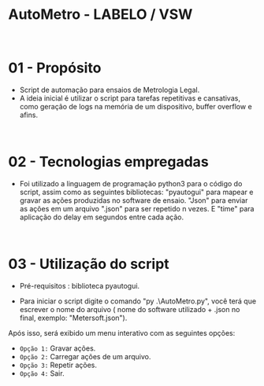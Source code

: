 # AutoMetro - LABELO / VSW

<br>

# 01 - Propósito
- Script de automação para ensaios de Metrologia Legal.
- A ideia inicial é utilizar o script para tarefas repetitivas e cansativas, como geração de logs na memória de um dispositivo, buffer overflow e afins.

<br>

# 02 - Tecnologias empregadas 
 - Foi utilizado a linguagem de programação python3 para o código do script, assim como as seguintes bibliotecas:  "pyautogui" para mapear e gravar as ações produzidas no software de ensaio. "Json" para enviar as ações em um arquivo ".json" para ser repetido n vezes. E "time" para aplicação do delay em segundos entre cada ação.

<br>

 # 03 - Utilização do script

 - Pré-requisitos : biblioteca pyautogui.
 
 - Para iniciar o script digite o comando "py .\AutoMetro.py", você terá que escrever o nome do arquivo ( nome do software utilizado + .json no final, exemplo: "Metersoft.json"). 
 
 Após isso, será exibido um menu interativo com as seguintes opções:

 - `Opção 1:` Gravar ações. 
 - `Opção 2:` Carregar ações de um arquivo.  
 - `Opção 3:` Repetir ações.  
 - `Opção 4:` Sair.  

